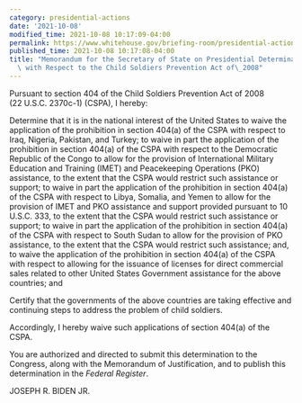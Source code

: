 ```yaml
---
category: presidential-actions
date: '2021-10-08'
modified_time: 2021-10-08 10:17:09-04:00
permalink: https://www.whitehouse.gov/briefing-room/presidential-actions/2021/10/08/memorandum-for-the-secretary-of-state-on-presidential-determination-and-certification-with-respect-to-the-child-soldiers-prevention-act-of-2008/
published_time: 2021-10-08 10:17:08-04:00
title: "Memorandum for the Secretary of State on Presidential Determination and Certification\
  \ with Respect to the Child Soldiers Prevention Act of\_2008"
---
```

 
Pursuant to section 404 of the Child Soldiers Prevention Act of 2008
(22 U.S.C. 2370c-1) (CSPA), I hereby:  
  
Determine that it is in the national interest of the United States to
waive the application of the prohibition in section 404(a) of the CSPA
with respect to Iraq, Nigeria, Pakistan, and Turkey; to waive in part
the application of the prohibition in section 404(a) of the CSPA with
respect to the Democratic Republic of the Congo to allow for the
provision of International Military Education and Training (IMET) and
Peacekeeping Operations (PKO) assistance, to the extent that the CSPA
would restrict such assistance or support; to waive in part the
application of the prohibition in section 404(a) of the CSPA with
respect to Libya, Somalia, and Yemen to allow for the provision of IMET
and PKO assistance and support provided pursuant to 10 U.S.C. 333, to
the extent that the CSPA would restrict such assistance or support; to
waive in part the application of the prohibition in section 404(a) of
the CSPA with respect to South Sudan to allow for the provision of PKO
assistance, to the extent that the CSPA would restrict such assistance;
and, to waive the application of the prohibition in section 404(a) of
the CSPA with respect to allowing for the issuance of licenses for
direct commercial sales related to other United States Government
assistance for the above countries; and  
  
Certify that the governments of the above countries are taking effective
and continuing steps to address the problem of child soldiers.   
  
Accordingly, I hereby waive such applications of section 404(a) of the
CSPA.  
  
You are authorized and directed to submit this determination to the
Congress, along with the Memorandum of Justification, and to publish
this determination in the *Federal Register*.

JOSEPH R. BIDEN JR.
